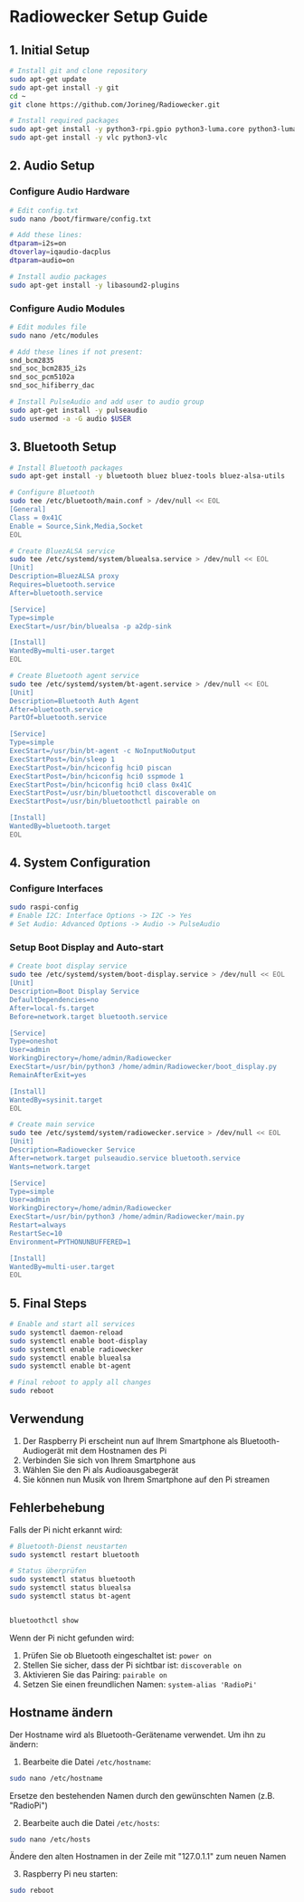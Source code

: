 # Radiowecker Setup Guide

## 1. Initial Setup

```bash
# Install git and clone repository
sudo apt-get update
sudo apt-get install -y git
cd ~
git clone https://github.com/Jorineg/Radiowecker.git

# Install required packages
sudo apt-get install -y python3-rpi.gpio python3-luma.core python3-luma.oled
sudo apt-get install -y vlc python3-vlc
```

## 2. Audio Setup

### Configure Audio Hardware
```bash
# Edit config.txt
sudo nano /boot/firmware/config.txt

# Add these lines:
dtparam=i2s=on
dtoverlay=iqaudio-dacplus
dtparam=audio=on

# Install audio packages
sudo apt-get install -y libasound2-plugins
```

### Configure Audio Modules
```bash
# Edit modules file
sudo nano /etc/modules

# Add these lines if not present:
snd_bcm2835
snd_soc_bcm2835_i2s
snd_soc_pcm5102a
snd_soc_hifiberry_dac

# Install PulseAudio and add user to audio group
sudo apt-get install -y pulseaudio
sudo usermod -a -G audio $USER
```

## 3. Bluetooth Setup

```bash
# Install Bluetooth packages
sudo apt-get install -y bluetooth bluez bluez-tools bluez-alsa-utils

# Configure Bluetooth
sudo tee /etc/bluetooth/main.conf > /dev/null << EOL
[General]
Class = 0x41C
Enable = Source,Sink,Media,Socket
EOL

# Create BluezALSA service
sudo tee /etc/systemd/system/bluealsa.service > /dev/null << EOL
[Unit]
Description=BluezALSA proxy
Requires=bluetooth.service
After=bluetooth.service

[Service]
Type=simple
ExecStart=/usr/bin/bluealsa -p a2dp-sink

[Install]
WantedBy=multi-user.target
EOL

# Create Bluetooth agent service
sudo tee /etc/systemd/system/bt-agent.service > /dev/null << EOL
[Unit]
Description=Bluetooth Auth Agent
After=bluetooth.service
PartOf=bluetooth.service

[Service]
Type=simple
ExecStart=/usr/bin/bt-agent -c NoInputNoOutput
ExecStartPost=/bin/sleep 1
ExecStartPost=/bin/hciconfig hci0 piscan
ExecStartPost=/bin/hciconfig hci0 sspmode 1
ExecStartPost=/bin/hciconfig hci0 class 0x41C
ExecStartPost=/usr/bin/bluetoothctl discoverable on
ExecStartPost=/usr/bin/bluetoothctl pairable on

[Install]
WantedBy=bluetooth.target
EOL
```

## 4. System Configuration

### Configure Interfaces
```bash
sudo raspi-config
# Enable I2C: Interface Options -> I2C -> Yes
# Set Audio: Advanced Options -> Audio -> PulseAudio
```

### Setup Boot Display and Auto-start

```bash
# Create boot display service
sudo tee /etc/systemd/system/boot-display.service > /dev/null << EOL
[Unit]
Description=Boot Display Service
DefaultDependencies=no
After=local-fs.target
Before=network.target bluetooth.service

[Service]
Type=oneshot
User=admin
WorkingDirectory=/home/admin/Radiowecker
ExecStart=/usr/bin/python3 /home/admin/Radiowecker/boot_display.py
RemainAfterExit=yes

[Install]
WantedBy=sysinit.target
EOL

# Create main service
sudo tee /etc/systemd/system/radiowecker.service > /dev/null << EOL
[Unit]
Description=Radiowecker Service
After=network.target pulseaudio.service bluetooth.service
Wants=network.target

[Service]
Type=simple
User=admin
WorkingDirectory=/home/admin/Radiowecker
ExecStart=/usr/bin/python3 /home/admin/Radiowecker/main.py
Restart=always
RestartSec=10
Environment=PYTHONUNBUFFERED=1

[Install]
WantedBy=multi-user.target
EOL
```

## 5. Final Steps

```bash
# Enable and start all services
sudo systemctl daemon-reload
sudo systemctl enable boot-display
sudo systemctl enable radiowecker
sudo systemctl enable bluealsa
sudo systemctl enable bt-agent

# Final reboot to apply all changes
sudo reboot
```

## Verwendung

1. Der Raspberry Pi erscheint nun auf Ihrem Smartphone als Bluetooth-Audiogerät mit dem Hostnamen des Pi
2. Verbinden Sie sich von Ihrem Smartphone aus
3. Wählen Sie den Pi als Audioausgabegerät
4. Sie können nun Musik von Ihrem Smartphone auf den Pi streamen

## Fehlerbehebung

Falls der Pi nicht erkannt wird:
```bash
# Bluetooth-Dienst neustarten
sudo systemctl restart bluetooth

# Status überprüfen
sudo systemctl status bluetooth
sudo systemctl status bluealsa
sudo systemctl status bt-agent


bluetoothctl show
```


Wenn der Pi nicht gefunden wird:
1. Prüfen Sie ob Bluetooth eingeschaltet ist: `power on`
2. Stellen Sie sicher, dass der Pi sichtbar ist: `discoverable on`
3. Aktivieren Sie das Pairing: `pairable on`
4. Setzen Sie einen freundlichen Namen: `system-alias 'RadioPi'`

## Hostname ändern

Der Hostname wird als Bluetooth-Gerätename verwendet. Um ihn zu ändern:

1. Bearbeite die Datei `/etc/hostname`:
```bash
sudo nano /etc/hostname
```
Ersetze den bestehenden Namen durch den gewünschten Namen (z.B. "RadioPi")

2. Bearbeite auch die Datei `/etc/hosts`:
```bash
sudo nano /etc/hosts
```
Ändere den alten Hostnamen in der Zeile mit "127.0.1.1" zum neuen Namen

3. Raspberry Pi neu starten:
```bash
sudo reboot
